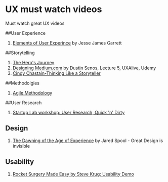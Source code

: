 # UX must watch videos
Must watch great UX videos

##User Experience
1. [Elements of User Experince](https://www.youtube.com/watch?v=xgTE6QRumwo) by Jesse James Garrett

##Storytelling 
1. [The Hero's Journey](https://www.youtube.com/watch?v=RPKzF2tFgfs)
2. [Designing Medium.com](https://www.udemy.com/uxalive-conference/#/lecture/3032898) by Dustin Senos, Lecture 5, UXAlive, Udemy
3. [Cindy Chastain-Thinking Like a Storyteller](https://vimeo.com/9686849)

##Methodolgies 
1. [Agile Methodology](https://www.commoncraft.com/video/agile-methodology)

##User Research
1. [Startup Lab workshop: User Research, Quick 'n' Dirty](https://www.youtube.com/watch?v=WpzmOH0hrEM)

## Design
1. [The Dawning of the Age of Experience](https://youtu.be/nes1bgfHpko) by Jared Spool - Great Design is invisible 

## Usability
1. [Rocket Surgery Made Easy by Steve Krug: Usability Demo](https://youtu.be/QckIzHC99Xc)

